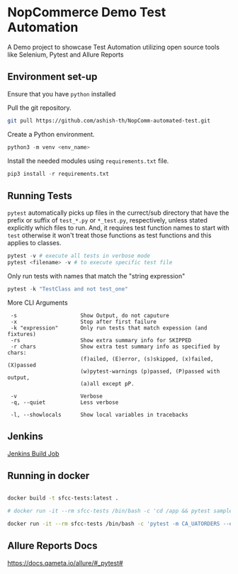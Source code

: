 # NopCommerce Demo Test Automation
A Demo project to showcase Test Automation utilizing open source tools like
Selenium, Pytest and Allure Reports

## Environment set-up

Ensure that you have `python` installed 

Pull the git repository.

``` bash
git pull https://github.com/ashish-th/NopComm-automated-test.git
```

Create a Python environment.

``` python
python3 -m venv <env_name>
```

Install the needed modules  using  `requirements.txt` file.

``` python
pip3 install -r requirements.txt
```
## Running Tests
`pytest` automatically picks up files in the currect/sub directory that have the prefix or suffix of `test_*.py` or `*_test.py`, respectively, unless stated explicitly which files to run. And, it requires test function names to start with `test` otherwise it won't treat those functions as test functions and this applies to classes.


``` python
pytest -v # execute all tests in verbose mode
pytest <filename> -v # to execute specific test file
```

Only run tests with names that match the "string expression"
``` python
pytest -k "TestClass and not test_one" 
```
More CLI Arguments
```
 -s                    Show Output, do not caputure
 -x                    Stop after first failure
 -k "expression"       Only run tests that match expession (and fixtures)
 -rs                   Show extra summary info for SKIPPED
 -r chars              Show extra test summary info as specified by chars:
                       (f)ailed, (E)error, (s)skipped, (x)failed, (X)passed
                       (w)pytest-warnings (p)passed, (P)passed with output,
                       (a)all except pP.

 -v                    Verbose
 -q, --quiet           Less verbose

 -l, --showlocals      Show local variables in tracebacks
```
## Jenkins
[Jenkins Build Job](https://jenkins.yamww.cloud/job/pxg/job/ui-testing/)

## Running in docker

```bash

docker build -t sfcc-tests:latest .

# docker run -it --rm sfcc-tests /bin/bash -c 'cd /app && pytest sampleTests/sample.py'

docker run -it --rm sfcc-tests /bin/bash -c 'pytest -m CA_UATORDERS --env=uat-ca testCases'

```
## Allure Reports Docs
https://docs.qameta.io/allure/#_pytest#



